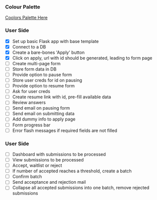 ### Colour Palette

[Coolors Palette Here](https://coolors.co/22223b-4a4e69-9a8c98-c9ada7-f2e9e4)

### User Side

- [x] Set up basic Flask app with base template
- [x] Connect to a DB
- [x] Create a bare-bones 'Apply' button
- [x] Click on apply, url with id should be generated, leading to form page
- [ ] Create multi-page form
- [ ] Store form data in DB
- [ ] Provide option to pause form
- [ ] Store user creds for id on pausing
- [ ] Provide option to resume form
- [ ] Ask for user creds
- [ ] Create resume link with id, pre-fill available data
- [ ] Review answers
- [ ] Send email on pausing form
- [ ] Send email on submitting data
- [ ] Add dummy info to apply page
- [ ] Form progress bar
- [ ] Error flash messages if required fields are not filled

### User Side

- [ ] Dashboard with submissions to be processed
- [ ] View submissions to be processed
- [ ] Accept, waitlist or reject
- [ ] If number of accepted reaches a threshold, create a batch
- [ ] Confirm batch
- [ ] Send acceptance and rejection mail
- [ ] Collapse all accepted submissions into one batch, remove rejected submissions
